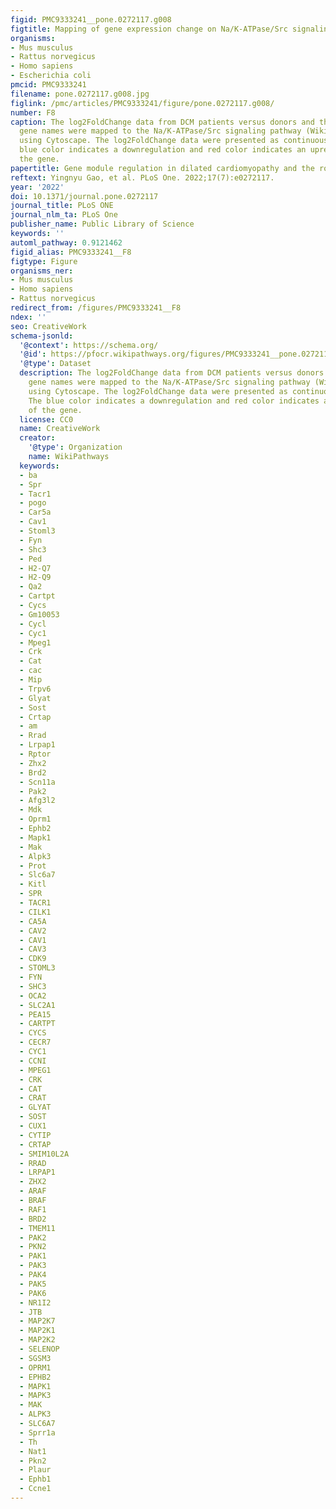 ```yaml
---
figid: PMC9333241__pone.0272117.g008
figtitle: Mapping of gene expression change on Na/K-ATPase/Src signaling pathway
organisms:
- Mus musculus
- Rattus norvegicus
- Homo sapiens
- Escherichia coli
pmcid: PMC9333241
filename: pone.0272117.g008.jpg
figlink: /pmc/articles/PMC9333241/figure/pone.0272117.g008/
number: F8
caption: The log2FoldChange data from DCM patients versus donors and the corresponding
  gene names were mapped to the Na/K-ATPase/Src signaling pathway (Wikipathway WP5051)
  using Cytoscape. The log2FoldChange data were presented as continuous colors. The
  blue color indicates a downregulation and red color indicates an upregulation of
  the gene.
papertitle: Gene module regulation in dilated cardiomyopathy and the role of Na/K-ATPase.
reftext: Yingnyu Gao, et al. PLoS One. 2022;17(7):e0272117.
year: '2022'
doi: 10.1371/journal.pone.0272117
journal_title: PLoS ONE
journal_nlm_ta: PLoS One
publisher_name: Public Library of Science
keywords: ''
automl_pathway: 0.9121462
figid_alias: PMC9333241__F8
figtype: Figure
organisms_ner:
- Mus musculus
- Homo sapiens
- Rattus norvegicus
redirect_from: /figures/PMC9333241__F8
ndex: ''
seo: CreativeWork
schema-jsonld:
  '@context': https://schema.org/
  '@id': https://pfocr.wikipathways.org/figures/PMC9333241__pone.0272117.g008.html
  '@type': Dataset
  description: The log2FoldChange data from DCM patients versus donors and the corresponding
    gene names were mapped to the Na/K-ATPase/Src signaling pathway (Wikipathway WP5051)
    using Cytoscape. The log2FoldChange data were presented as continuous colors.
    The blue color indicates a downregulation and red color indicates an upregulation
    of the gene.
  license: CC0
  name: CreativeWork
  creator:
    '@type': Organization
    name: WikiPathways
  keywords:
  - ba
  - Spr
  - Tacr1
  - pogo
  - Car5a
  - Cav1
  - Stoml3
  - Fyn
  - Shc3
  - Ped
  - H2-Q7
  - H2-Q9
  - Qa2
  - Cartpt
  - Cycs
  - Gm10053
  - Cycl
  - Cyc1
  - Mpeg1
  - Crk
  - Cat
  - cac
  - Mip
  - Trpv6
  - Glyat
  - Sost
  - Crtap
  - am
  - Rrad
  - Lrpap1
  - Rptor
  - Zhx2
  - Brd2
  - Scn11a
  - Pak2
  - Afg3l2
  - Mdk
  - Oprm1
  - Ephb2
  - Mapk1
  - Mak
  - Alpk3
  - Prot
  - Slc6a7
  - Kitl
  - SPR
  - TACR1
  - CILK1
  - CA5A
  - CAV2
  - CAV1
  - CAV3
  - CDK9
  - STOML3
  - FYN
  - SHC3
  - OCA2
  - SLC2A1
  - PEA15
  - CARTPT
  - CYCS
  - CECR7
  - CYC1
  - CCNI
  - MPEG1
  - CRK
  - CAT
  - CRAT
  - GLYAT
  - SOST
  - CUX1
  - CYTIP
  - CRTAP
  - SMIM10L2A
  - RRAD
  - LRPAP1
  - ZHX2
  - ARAF
  - BRAF
  - RAF1
  - BRD2
  - TMEM11
  - PAK2
  - PKN2
  - PAK1
  - PAK3
  - PAK4
  - PAK5
  - PAK6
  - NR1I2
  - JTB
  - MAP2K7
  - MAP2K1
  - MAP2K2
  - SELENOP
  - SGSM3
  - OPRM1
  - EPHB2
  - MAPK1
  - MAPK3
  - MAK
  - ALPK3
  - SLC6A7
  - Sprr1a
  - Th
  - Nat1
  - Pkn2
  - Plaur
  - Ephb1
  - Ccne1
---
```

